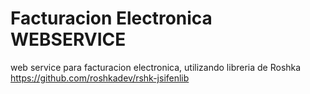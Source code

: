 # Facturacion Electronica WEBSERVICE
web service para facturacion electronica, utilizando libreria de Roshka https://github.com/roshkadev/rshk-jsifenlib
